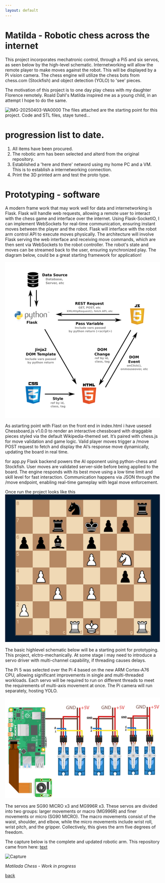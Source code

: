 ```yaml
---
layout: default
---
```


# Matilda - Robotic chess across the internet

This project incorporates mechatronic control, through a Pi5 and six servos, as seen below by the high-level schematic.
Internetworking will allow the remote player to make moves against the robot. This will be displayed by a Pi vision camera.
The chess engine will utilize the chess bots from chess.com (Stockfish) and object detection (YOLO) to 'see' pieces.

The motivation of this project is to one day play chess with my daughter Florence remotely. Roald Dahl's Matilda
inspired me as a young child, in an attempt I hope to do the same.

![IMG-20250403-WA0000](https://github.com/user-attachments/assets/9093c39c-3aeb-4760-bead-17b0a86b5c7f)
The files attached are the starting point for this project. 
Code and STL files, staye tuned... 

# progression list to date.
1. All items have been procured.
2. The robotic arm has been selected and alterd from the original repository. 
3. Established a 'here and there' netword using my home PC and a VM. This is to establish a internetworking connection.
4. Print the 3D printed arm and test the proto type.

# Prototyping - software
A modern frame work that may work well for data and internetworking is Flask. 
Flask will handle web requests, allowing a remote user to interact with the chess game and interface over the internet. Using Flask-SocketIO, I can implement WebSockets for real-time communication, ensuring instant moves between the player and the robot. Flask will interface with the robot arm control API to execute moves physically. The architecture will involve Flask serving the web interface and receiving move commands, which are then sent via WebSockets to the robot controller. The robot's state and moves can be streamed back to the user, ensuring synchronized play.
The diagram below, could be a great starting framework for application!



<img src="image-1.png" alt="alt text" width="900">


As astarting point with Flast on the front end in index.html i have usesed Chessboard.js v1.0.0 to render an interactive chessboard with draggable pieces styled via the default Wikipedia-themed set. It’s paired with chess.js for move validation and game logic. Valid player moves trigger a /move POST request to fetch and display the AI’s response move dynamically, updating the board in real time.

for app.py Flask backend powers the AI opponent using python-chess and Stockfish. User moves are validated server-side before being applied to the board. The engine responds with its best move using a low time limit and skill level for fast interaction. Communication happens via JSON through the /move endpoint, enabling real-time gameplay with legal move enforcement.

Once run the project looks like this
<img src="image-2.png" alt="alt text" width="900">





The basic highlevel schematic below will be a starting point for prototyping. This project, elctro-mechanically.
At some stage i may need to introduce a servo driver with multi-channel capability, if threading causes delays.

The Pi 5 was selected over the Pi 4 based on the new ARM Cortex-A76 CPU, allowing significant improvements in single and multi-threaded workloads. Each servo will be required to run on different threads to meet the requirements of multi-axis movement at once.
The Pi camera will run separately, hosting YOLO.

![alt text](image.png)

The servos are SG90 MICRO x3 and MG996R x3. These servos are divided into two groups: larger movements or macro (MG996R) and finer movements or micro (SG90 MICRO). The macro movements consist of the waist, shoulder, and elbow, while the micro movements include wrist roll, wrist pitch, and the gripper. Collectively, this gives the arm five degrees of freedom.

The capture below is the complete and updated robotic arm. 
This repository came from here: [text](https://howtomechatronics.com/tutorials/arduino/diy-arduino-robot-arm-with-smartphone-control/)

![Capture](https://github.com/user-attachments/assets/e8dce431-166a-4af0-a0d3-019e8ef835c1)



_Matilada Chess - Work in progress_

[back](./)